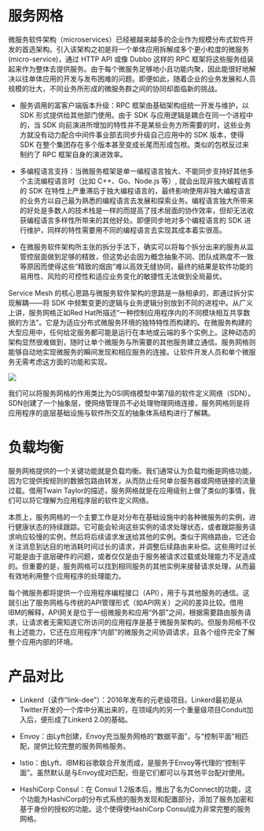 # 服务网格

微服务软件架构（microservices）已经被越来越多的企业作为规模分布式软件开发的首选架构。引入该架构之初是将一个单体应用拆解成多个更小粒度的微服务 (micro-service)，通过 HTTP API 或像 Dubbo 这样的 RPC 框架将这些服务组装起来作为整体去提供服务。由于每个微服务足够地小且功能内聚，因此能很好地解决以往单体应用的开发与发布困难的问题。即便如此，随着企业的业务发展和人员规模的壮大，不同业务所形成的微服务群之间的协同却面临新的挑战。

- 服务调用的富客户端版本升级：RPC 框架由基础架构组统一开发与维护，以 SDK 形式提供给其他部门使用。由于 SDK 与应用逻辑是耦合在同一个进程中的，当 SDK 向前演进所增加的特性并不是某些业务方所需要的时，这些业务方就没有动力配合中间件事业部去同步升级自己应用中的 SDK 版本，使得 SDK 在整个集团存在多个版本甚至变成长尾而形成包袱。类似的包袱反过来制约了 RPC 框架自身的演进效率。

- 多编程语言支持：当微服务框架是单一编程语言独大、不能同步支持好其他多个主流编程语言时（比如 C++、Go、Node.js 等）, 就会出现非独大编程语言的 SDK 在特性上严重滞后于独大编程语言的，最终影响使用非独大编程语言的业务方以自己最为熟悉的编程语言去发展和探索业务。编程语言独大所带来的好处是多数人的技术栈是一样的而提高了技术层面的协作效率，但却无法收获编程语言多样性所带来的其他好处。即便同步地对多个编程语言的 SDK 进行维护，同样的特性需要用不同的编程语言去实现其成本着实很高。

- 在微服务软件架构所主张的拆分手法下，确实可以将每个拆分出来的服务从监管控层面做到足够的精致，但这势必会因为概念抽象不同、团队成熟度不一致等原因而使得这些“精致的烟囱”难以高效无缝协同，最终的结果是软件功能的易用性、风险的可控性和适应业务变化的敏捷性无法做到全局最优。

Service Mesh 的核心思路与微服务软件架构的思路是一脉相承的，即通过拆分实现解耦——将 SDK 中频繁变更的逻辑与业务逻辑分别放到不同的进程中。从广义上讲，服务网格正如Red Hat所描述“一种控制应用程序内的不同模块相互共享数据的方法”。它是为适应分布式微服务环境的独特特性而构建的。在微服务构建的大型应用中，任何给定服务都可能是运行在本地或云端的多个实例上。这种动态的架构显然很难做到，随时让单个微服务与所需要的其他服务建立通信。服务网格则能够自动地实现微服务的瞬间发现和相应服务的连接。让软件开发人员和单个微服务无需考虑这方面的功能和实现。

![](https://ww1.sinaimg.cn/large/007rAy9hgy1fz9rs2q0z4j30vi0mp10a.jpg)

我们可以将服务网格的作用类比为OSI网络模型中第7级的软件定义网络（SDN）。SDN创建了一个抽象层，使网络管理员不必处理物理网络连接，服务网格则是将应用程序的底层基础设施与软件所交互的抽象体系结构进行了解耦。

# 负载均衡

服务网格提供的一个关键功能就是负载均衡。我们通常认为负载均衡是网络功能，因为它提供按规则的数据包路由转发，从而防止任何单台服务器或网络链接的流量过载。借用Twain Taylor的描述，服务网格就是在应用级别上做了类似的事情，我们可以将它理解为应用程序层的软件定义网络。

本质上，服务网格的一个主要工作是对分布在基础设施中的各种微服务的实例，进行健康状态的持续跟踪。它可能会轮询这些实例的请求处理状态，或者跟踪服务请求响应较慢的实例，然后将后续请求发送给其他的实例。类似于网络路由，它还会关注消息到达目的地消耗时间过长的请求，并调整后续路由来补偿。这些用时过长可能是由于底层硬件的问题，或者仅仅是由于服务被请求过载或处理能力不足造成的。但重要的是，服务网格可以找到相同服务的其他实例来接替请求处理，从而最有效地利用整个应用程序的处理能力。

每个微服务都将提供一个应用程序编程接口（API），用于与其他服务的通信。这就引出了服务网格与传统的API管理形式（如API网关）之间的差异比较。借用IBM的解释，API网关是位于一组微服务和应用“外部”之间，根据需要路由服务请求，让请求者无需知道它所访问的应用程序是基于微服务架构的。但服务网格不仅有上述能力，它还在应用程序“内部”的微服务之间协调请求，且各个组件完全了解整个应用内部的环境。

# 产品对比

- Linkerd（读作“link-dee”）：2016年发布的元老级项目。Linkerd最初是从Twitter开发的一个库中分离出来的，在领域内的另一个重量级项目Conduit加入后，便形成了Linkerd 2.0的基础。

- Envoy：由Lyft创建，Envoy充当服务网格的“数据平面”，与“控制平面”相匹配，提供比较完整的服务网格服务。

- Istio：由Lyft、IBM和谷歌联合开发而成，是服务于Envoy等代理的“控制平面”。虽然默认是与Envoy成对匹配，但是它们都可以与其他平台配对使用。

- HashiCorp Consul：在 Consul 1.2版本后，推出了名为Connect的功能，这个功能为HashiCorp的分布式系统的服务发现和配置部分，添加了服务加密和基于身份的授权的功能。这个使得使HashiCorp Consul成为非常完整的服务网格。